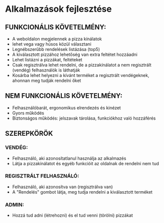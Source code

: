 # Alkalmazások fejlesztése
## FUNKCIONÁLIS KÖVETELMÉNY:
- A weboldalon megjelennek a pizza kínálatok
- lehet vega vagy húsos közül választani
- Legnébszerűbb rendelések listázása (top5)
- A kiválasztott pizzához lehetőség van extra feltétet hozzáadni
- Lehet listázni a pizzákat, feltéteket
- Csak regisztrálva lehet rendelni, de a pizzakínálatot a nem regisztrált (vendég) felhasználók is láthatják
- Kosárba lehet helyezni a kívánt terméket a regisztrált vendégeknek, ahonnan meg tudják rendelni őket
## NEM FUNKCIONÁLIS KÖVETELMÉNY:
- Felhasználóbarát, ergonomikus elrendezés és kinézet
- Gyors működés
- Biztonságos működés: jelszavak tárolása, funkciókhoz való hozzáférés
## SZEREPKÖRÖK
### VENDÉG:
- Felhasználó, aki azonosítatlanul használja az alkalmazés
- Látja a pizzakínálatot és egyéb funkcióit az oldalnak de rendelni nem tud
### REGISZTRÁLT FELHASZNÁLÓ:
- Felhasználó, aki azonosítva van (regisztrálva van)
- A "Rendelés" gombot látja, meg tudja rendelni a kiválasztott terméket
### ADMIN:
- Hozzá tud adni (létrehozni) és el tud venni (törölni) pizzákat
